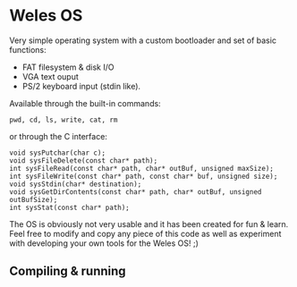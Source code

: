 # Weles OS
Very simple operating system with a custom bootloader and set of basic functions:
- FAT filesystem & disk I/O
- VGA text ouput
- PS/2 keyboard input (stdin like).

Available through the built-in commands:
```
pwd, cd, ls, write, cat, rm
```
or through the C interface:
```
void sysPutchar(char c);
void sysFileDelete(const char* path);
int sysFileRead(const char* path, char* outBuf, unsigned maxSize);
int sysFileWrite(const char* path, const char* buf, unsigned size);
void sysStdin(char* destination);
void sysGetDirContents(const char* path, char* outBuf, unsigned outBufSize);
int sysStat(const char* path);
```

The OS is obviously not very usable and it has been created for fun & learn. Feel free to modify and copy any piece of this code as well as experiment with developing your own tools for the Weles OS! ;)

## Compiling & running
